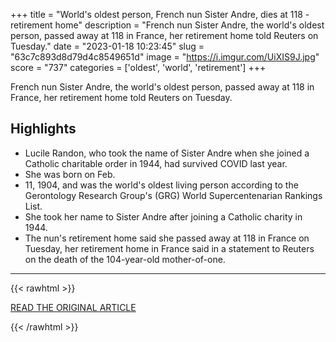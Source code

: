 +++
title = "World's oldest person, French nun Sister Andre, dies at 118 -retirement home"
description = "French nun Sister Andre, the world's oldest person, passed away at 118 in France, her retirement home told Reuters on Tuesday."
date = "2023-01-18 10:23:45"
slug = "63c7c893d8d79d4c8549651d"
image = "https://i.imgur.com/UiXIS9J.jpg"
score = "737"
categories = ['oldest', 'world', 'retirement']
+++

French nun Sister Andre, the world's oldest person, passed away at 118 in France, her retirement home told Reuters on Tuesday.

## Highlights

- Lucile Randon, who took the name of Sister Andre when she joined a Catholic charitable order in 1944, had survived COVID last year.
- She was born on Feb.
- 11, 1904, and was the world's oldest living person according to the Gerontology Research Group's (GRG) World Supercentenarian Rankings List.
- She took her name to Sister Andre after joining a Catholic charity in 1944.
- The nun's retirement home said she passed away at 118 in France on Tuesday, her retirement home in France said in a statement to Reuters on the death of the 104-year-old mother-of-one.

---

{{< rawhtml >}}
  <p class="article-category">
    <a target="_blank" href="https://www.reuters.com/world/worlds-oldest-person-french-nun-sister-andre-dies-118-retirement-home-2023-01-17/">READ THE ORIGINAL ARTICLE</a>
  </p>
{{< /rawhtml >}}
